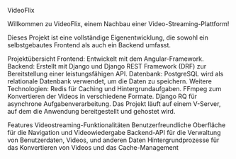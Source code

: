 VideoFlix

Willkommen zu VideoFlix, einem Nachbau einer Video-Streaming-Plattform!

Dieses Projekt ist eine vollständige Eigenentwicklung, die sowohl ein selbstgebautes Frontend als auch ein Backend umfasst.

Projektübersicht
Frontend: Entwickelt mit dem Angular-Framework.
Backend: Erstellt mit Django und Django REST Framework (DRF) zur Bereitstellung einer leistungsfähigen API.
Datenbank: PostgreSQL wird als relationale Datenbank verwendet, um die Daten zu speichern.
Weitere Technologien:
Redis für Caching und Hintergrundaufgaben.
FFmpeg zum Konvertieren der Videos in verschiedene Formate.
Django RQ für asynchrone Aufgabenverarbeitung.
Das Projekt läuft auf einem V-Server, auf dem die Anwendung bereitgestellt und gehostet wird.

Features
Videostreaming-Funktionalitäten
Benutzerfreundliche Oberfläche für die Navigation und Videowiedergabe
Backend-API für die Verwaltung von Benutzerdaten, Videos, und anderen Daten
Hintergrundprozesse für das Konvertieren von Videos und das Cache-Management